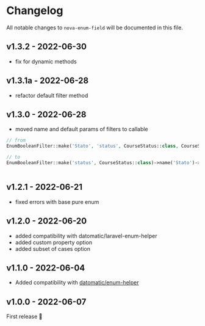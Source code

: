 # Changelog

All notable changes to `nova-enum-field` will be documented in this file.

## v1.3.2 - 2022-06-30

- fix for dynamic methods

## v1.3.1a - 2022-06-28

- refactor default filter method

## v1.3.0 - 2022-06-28

- moved name and default params of filters to callable

```php
// from
EnumBooleanFilter::make('Stato', 'status', CourseStatus::class, CourseStatus::DEFAULT)

// to
EnumBooleanFilter::make('status', CourseStatus::class)->name('Stato')->default(CourseStatus::DEFAULT)



```
## v1.2.1 - 2022-06-21

- fixed errors with base pure enum

## v1.2.0 - 2022-06-20

- added compatibility with datomatic/laravel-enum-helper
- added custom property option
- added subset of cases option

## v1.1.0 - 2022-06-04

- Added compatibility with [datomatic/enum-helper](https://github.com/datomatic/enum-helper)

## v1.0.0 - 2022-06-07

First release 🚀
